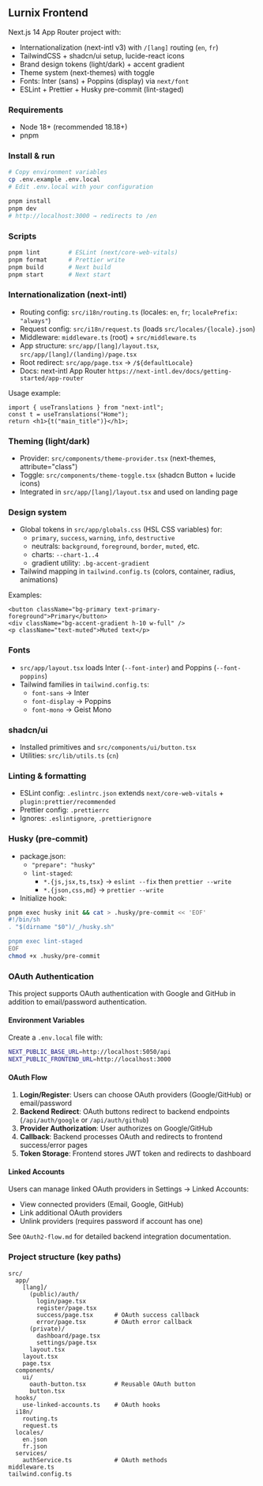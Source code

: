 ## Lurnix Frontend

Next.js 14 App Router project with:

- Internationalization (next-intl v3) with `/[lang]` routing (`en`, `fr`)
- TailwindCSS + shadcn/ui setup, lucide-react icons
- Brand design tokens (light/dark) + accent gradient
- Theme system (next-themes) with toggle
- Fonts: Inter (sans) + Poppins (display) via `next/font`
- ESLint + Prettier + Husky pre-commit (lint-staged)

### Requirements

- Node 18+ (recommended 18.18+)
- pnpm

### Install & run

```bash
# Copy environment variables
cp .env.example .env.local
# Edit .env.local with your configuration

pnpm install
pnpm dev
# http://localhost:3000 → redirects to /en
```

### Scripts

```bash
pnpm lint        # ESLint (next/core-web-vitals)
pnpm format      # Prettier write
pnpm build       # Next build
pnpm start       # Next start
```

### Internationalization (next-intl)

- Routing config: `src/i18n/routing.ts` (locales: `en`, `fr`; `localePrefix: "always"`)
- Request config: `src/i18n/request.ts` (loads `src/locales/{locale}.json`)
- Middleware: `middleware.ts` (root) + `src/middleware.ts`
- App structure: `src/app/[lang]/layout.tsx`, `src/app/[lang]/(landing)/page.tsx`
- Root redirect: `src/app/page.tsx` → `/${defaultLocale}`
- Docs: next-intl App Router `https://next-intl.dev/docs/getting-started/app-router`

Usage example:

```tsx
import { useTranslations } from "next-intl";
const t = useTranslations("Home");
return <h1>{t("main_title")}</h1>;
```

### Theming (light/dark)

- Provider: `src/components/theme-provider.tsx` (next-themes, attribute="class")
- Toggle: `src/components/theme-toggle.tsx` (shadcn Button + lucide icons)
- Integrated in `src/app/[lang]/layout.tsx` and used on landing page

### Design system

- Global tokens in `src/app/globals.css` (HSL CSS variables) for:
  - `primary`, `success`, `warning`, `info`, `destructive`
  - neutrals: `background`, `foreground`, `border`, `muted`, etc.
  - charts: `--chart-1..4`
  - gradient utility: `.bg-accent-gradient`
- Tailwind mapping in `tailwind.config.ts` (colors, container, radius, animations)

Examples:

```tsx
<button className="bg-primary text-primary-foreground">Primary</button>
<div className="bg-accent-gradient h-10 w-full" />
<p className="text-muted">Muted text</p>
```

### Fonts

- `src/app/layout.tsx` loads Inter (`--font-inter`) and Poppins (`--font-poppins`)
- Tailwind families in `tailwind.config.ts`:
  - `font-sans` → Inter
  - `font-display` → Poppins
  - `font-mono` → Geist Mono

### shadcn/ui

- Installed primitives and `src/components/ui/button.tsx`
- Utilities: `src/lib/utils.ts` (`cn`)

### Linting & formatting

- ESLint config: `.eslintrc.json` extends `next/core-web-vitals` + `plugin:prettier/recommended`
- Prettier config: `.prettierrc`
- Ignores: `.eslintignore`, `.prettierignore`

### Husky (pre-commit)

- package.json:
  - `"prepare": "husky"`
  - `lint-staged`:
    - `*.{js,jsx,ts,tsx}` → `eslint --fix` then `prettier --write`
    - `*.{json,css,md}` → `prettier --write`
- Initialize hook:

```bash
pnpm exec husky init && cat > .husky/pre-commit << 'EOF'
#!/bin/sh
. "$(dirname "$0")/_/husky.sh"

pnpm exec lint-staged
EOF
chmod +x .husky/pre-commit
```

### OAuth Authentication

This project supports OAuth authentication with Google and GitHub in addition to email/password authentication.

#### Environment Variables

Create a `.env.local` file with:

```bash
NEXT_PUBLIC_BASE_URL=http://localhost:5050/api
NEXT_PUBLIC_FRONTEND_URL=http://localhost:3000
```

#### OAuth Flow

1. **Login/Register**: Users can choose OAuth providers (Google/GitHub) or email/password
2. **Backend Redirect**: OAuth buttons redirect to backend endpoints (`/api/auth/google` or `/api/auth/github`)
3. **Provider Authorization**: User authorizes on Google/GitHub
4. **Callback**: Backend processes OAuth and redirects to frontend success/error pages
5. **Token Storage**: Frontend stores JWT token and redirects to dashboard

#### Linked Accounts

Users can manage linked OAuth providers in Settings → Linked Accounts:

- View connected providers (Email, Google, GitHub)
- Link additional OAuth providers
- Unlink providers (requires password if account has one)

See `OAuth2-flow.md` for detailed backend integration documentation.

### Project structure (key paths)

```
src/
  app/
    [lang]/
      (public)/auth/
        login/page.tsx
        register/page.tsx
        success/page.tsx      # OAuth success callback
        error/page.tsx        # OAuth error callback
      (private)/
        dashboard/page.tsx
        settings/page.tsx
      layout.tsx
    layout.tsx
    page.tsx
  components/
    ui/
      oauth-button.tsx        # Reusable OAuth button
      button.tsx
  hooks/
    use-linked-accounts.ts    # OAuth hooks
  i18n/
    routing.ts
    request.ts
  locales/
    en.json
    fr.json
  services/
    authService.ts            # OAuth methods
middleware.ts
tailwind.config.ts
```

